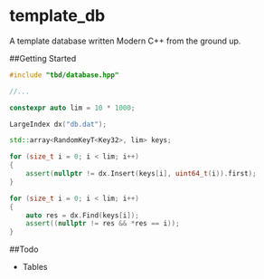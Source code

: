 # template_db
A template database written Modern C++ from the ground up.

##Getting Started

```cpp
#include "tbd/database.hpp"

//...

constexpr auto lim = 10 * 1000;

LargeIndex dx("db.dat");

std::array<RandomKeyT<Key32>, lim> keys;

for (size_t i = 0; i < lim; i++)
{
    assert(nullptr != dx.Insert(keys[i], uint64_t(i)).first);
}

for (size_t i = 0; i < lim; i++)
{
    auto res = dx.Find(keys[i]);
    assert((nullptr != res && *res == i));
}

```

##Todo
* Tables

